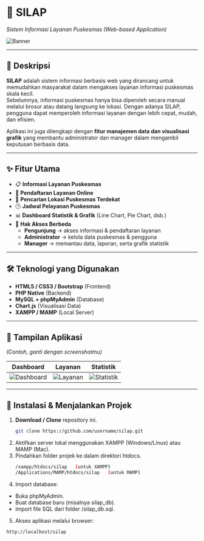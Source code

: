 # 🏥 SILAP  
*Sistem Informasi Layanan Puskesmas (Web-based Application)*  

![Banner](docs/images/banner.png)

---

## 📖 Deskripsi  
**SILAP** adalah sistem informasi berbasis web yang dirancang untuk memudahkan masyarakat dalam mengakses layanan informasi puskesmas skala kecil.  
Sebelumnya, informasi puskesmas hanya bisa diperoleh secara manual melalui brosur atau datang langsung ke lokasi. Dengan adanya SILAP, pengguna dapat memperoleh informasi layanan dengan lebih cepat, mudah, dan efisien.  

Aplikasi ini juga dilengkapi dengan **fitur manajemen data dan visualisasi grafik** yang membantu administrator dan manager dalam mengambil keputusan berbasis data.  

---

## ✨ Fitur Utama  
- 📋 **Informasi Layanan Puskesmas**  
- 📝 **Pendaftaran Layanan Online**  
- 📍 **Pencarian Lokasi Puskesmas Terdekat**  
- 🕒 **Jadwal Pelayanan Puskesmas**  
- 📊 **Dashboard Statistik & Grafik** (Line Chart, Pie Chart, dsb.)  
- 👥 **Hak Akses Berbeda**  
  - **Pengunjung** → akses informasi & pendaftaran layanan  
  - **Administrator** → kelola data puskesmas & pengguna  
  - **Manager** → memantau data, laporan, serta grafik statistik  

---

## 🛠️ Teknologi yang Digunakan  
- **HTML5 / CSS3 / Bootstrap** (Frontend)  
- **PHP Native** (Backend)  
- **MySQL + phpMyAdmin** (Database)  
- **Chart.js** (Visualisasi Data)  
- **XAMPP / MAMP** (Local Server)  

---

## 📸 Tampilan Aplikasi  
*(Contoh, ganti dengan screenshotmu)*  

| Dashboard | Layanan | Statistik |
|-----------|----------|-----------|
| ![Dashboard](docs/images/dashboard.png) | ![Layanan](docs/images/layanan.png) | ![Statistik](docs/images/statistik.png) |

---

## 🚀 Instalasi & Menjalankan Projek  

1. **Download / Clone** repository ini.  
   ```bash
   git clone https://github.com/username/silap.git
2. Aktifkan server lokal menggunakan XAMPP (Windows/Linux) atau MAMP (Mac).
3. Pindahkan folder projek ke dalam direktori htdocs.
   ```bash
   /xampp/htdocs/silap   (untuk XAMPP)
   /Applications/MAMP/htdocs/silap   (untuk MAMP)
4. Import database:
  - Buka phpMyAdmin.
  - Buat database baru (misalnya silap_db).
  - Import file SQL dari folder /silap_db.sql.
5. Akses aplikasi melalui browser:
  ```bash
  http://localhost/silap
